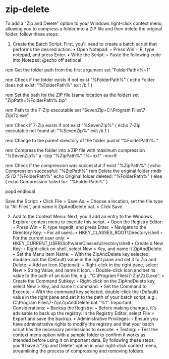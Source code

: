 # zip-delete
To add a "Zip and Delete" option to your Windows right-click context menu, allowing you to compress a folder into a ZIP file and then delete the original folder, follow these steps:
1. Create the Batch Script:
First, you'll need to create a batch script that performs the desired action.
    • Open Notepad:
        ◦ Press Win + R, type notepad, and press Enter.
    • Write the Script:
        ◦ Paste the following code into Notepad:
@echo off
setlocal

rem Get the folder path from the first argument
set "FolderPath=%~1"

rem Check if the folder exists
if not exist "%FolderPath%" (
    echo Folder does not exist: "%FolderPath%"
    exit /b 1
)

rem Set the path for the ZIP file (same location as the folder)
set "ZipPath=%FolderPath%.zip"

rem Path to the 7-Zip executable
set "SevenZip=C:\Program Files\7-Zip\7z.exe"

rem Check if 7-Zip exists
if not exist "%SevenZip%" (
    echo 7-Zip executable not found at: "%SevenZip%"
    exit /b 1
)

rem Change to the parent directory of the folder
pushd "%FolderPath%\.."

rem Compress the folder into a ZIP file with maximum compression
"%SevenZip%" a -tzip "%ZipPath%" "%~nx1" -mx=9

rem Check if the compression was successful
if exist "%ZipPath%" (
    echo Compression successful: "%ZipPath%"
    rem Delete the original folder
    rmdir /S /Q "%FolderPath%"
    echo Original folder deleted: "%FolderPath%"
) else (
    echo Compression failed for: "%FolderPath%"
)

popd
endlocal



Save the Script:
    • Click File > Save As.
    • Choose a location, set the file type to "All Files", and name it ZipAndDelete.bat.
    • Click Save.


2. Add to the Context Menu:
Next, you'll add an entry to the Windows Explorer context menu to execute this script.
    • Open the Registry Editor:
        ◦ Press Win + R, type regedit, and press Enter.
    • Navigate to the Directory Key:
        ◦ For all users:
            ▪ HKEY_CLASSES_ROOT\Directory\shell
        ◦ For the current user only:
            ▪ HKEY_CURRENT_USER\Software\Classes\directory\shell
    • Create a New Key:
        ◦ Right-click on shell, select New > Key, and name it ZipAndDelete.
    • Set the Menu Item Name:
        ◦ With the ZipAndDelete key selected, double-click the (Default) value in the right pane and set it to Zip and Delete.
    • Add an Icon (Optional):
        ◦ Right-click in the right pane, select New > String Value, and name it Icon.
        ◦ Double-click Icon and set its value to the path of an icon file, e.g., "C:\Program Files\7-Zip\7zG.exe".
    • Create the Command Subkey:
        ◦ Right-click on the ZipAndDelete key, select New > Key, and name it command.
    • Set the Command to Execute:
        ◦ With the command key selected, double-click the (Default) value in the right pane and set it to the path of your batch script, e.g., C:\Program Files\7-Zip\ZipAndDelete.bat "%1".
Important Considerations:
    • Backup the Registry:
        ◦ Before making changes, it's advisable to back up the registry. In the Registry Editor, select File > Export and save the backup.
    • Administrative Privileges:
        ◦ Ensure you have administrative rights to modify the registry and that your batch script has the necessary permissions to execute.
    • Testing:
        ◦ Test the context menu option with a sample folder to confirm it works as intended before using it on important data.
By following these steps, you'll have a "Zip and Delete" option in your right-click context menu, streamlining the process of compressing and removing folders.


